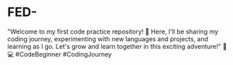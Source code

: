 # FED-
 "Welcome to my first code practice repository! 🚀 Here, I'll be sharing my coding journey, experimenting with new languages and projects, and learning as I go. Let's grow and learn together in this exciting adventure!" 🌟💻 #CodeBeginner #CodingJourney
